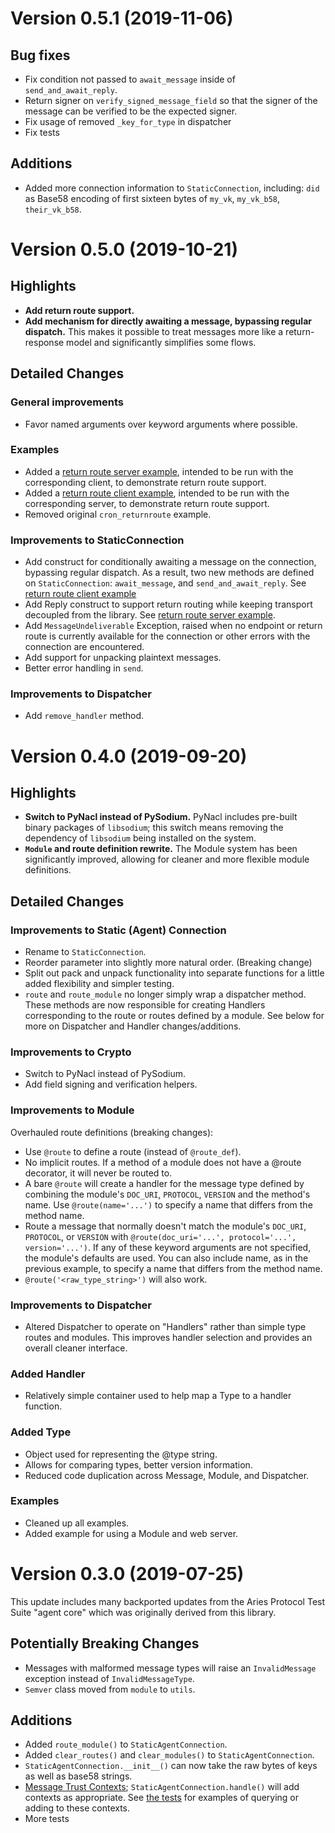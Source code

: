 Version 0.5.1 (2019-11-06)
==========================

## Bug fixes
- Fix condition not passed to `await_message` inside of `send_and_await_reply`.
- Return signer on `verify_signed_message_field` so that the signer of the
  message can be verified to be the expected signer.
- Fix usage of removed `_key_for_type` in dispatcher
- Fix tests

## Additions
- Added more connection information to `StaticConnection`, including: `did` as
  Base58 encoding of first sixteen bytes of `my_vk`, `my_vk_b58`,
  `their_vk_b58`.


Version 0.5.0 (2019-10-21)
==========================

## Highlights

- **Add return route support.**
- **Add mechanism for directly awaiting a message, bypassing regular dispatch.**
  This makes it possible to treat messages more like a return-response model and
  significantly simplifies some flows.

## Detailed Changes

### General improvements

- Favor named arguments over keyword arguments where possible.

### Examples

- Added a [return route server example](examples/return_route_server.py),
  intended to be run with the corresponding client, to demonstrate return route
  support.
- Added a [return route client example](examples/return_route_client.py),
  intended to be run with the corresponding server, to demonstrate return route
  support.
- Removed original `cron_returnroute` example.

### Improvements to StaticConnection

- Add construct for conditionally awaiting a message on the connection,
  bypassing regular dispatch. As a result, two new methods are defined on
  `StaticConnection`: `await_message`, and `send_and_await_reply`. See [return
  route client example](examples/return_route_client.py)
- Add Reply construct to support return routing while keeping transport
  decoupled from the library. See [return route server
  example](examples/return_route_server.py).
- Add `MessageUndeliverable` Exception, raised when no endpoint or return route
  is currently available for the connection or other errors with the connection
  are encountered.
- Add support for unpacking plaintext messages.
- Better error handling in `send`.

### Improvements to Dispatcher

- Add `remove_handler` method.


Version 0.4.0 (2019-09-20)
==========================

## Highlights

- **Switch to PyNacl instead of PySodium.** PyNacl includes pre-built binary
  packages of `libsodium`; this switch means removing the dependency of
  `libsodium` being installed on the system.
- **`Module` and route definition rewrite.** The Module system has been
  significantly improved, allowing for cleaner and more flexible module
  definitions.

## Detailed Changes

### Improvements to Static (Agent) Connection

- Rename to `StaticConnection`.
- Reorder parameter into slightly more natural order. (Breaking change)
- Split out pack and unpack functionality into separate functions for a little
  added flexibility and simpler testing.
- `route` and `route_module` no longer simply wrap a dispatcher method. These
  methods are now responsible for creating Handlers corresponding to the route
  or routes defined by a module. See below for more on Dispatcher and Handler
  changes/additions.


### Improvements to Crypto

- Switch to PyNacl instead of PySodium.
- Add field signing and verification helpers.


### Improvements to Module

Overhauled route definitions (breaking changes):
- Use `@route` to define a route (instead of `@route_def`).
- No implicit routes. If a method of a module does not have a @route decorator,
  it will never be routed to.
- A bare `@route` will create a handler for the message type defined by
  combining the module's `DOC_URI`, `PROTOCOL`, `VERSION` and the method's name.
  Use `@route(name='...')` to specify a name that differs from the method name.
- Route a message that normally doesn't match the module's `DOC_URI`,
  `PROTOCOL`, or `VERSION` with `@route(doc_uri='...', protocol='...',
  version='...')`. If any of these keyword arguments are not specified, the
  module's defaults are used. You can also include name, as in the previous
  example, to specify a name that differs from the method name.
- `@route('<raw_type_string>')` will also work.


### Improvements to Dispatcher

- Altered Dispatcher to operate on "Handlers" rather than simple type routes and
  modules. This improves handler selection and provides an overall cleaner
  interface.


### Added Handler

- Relatively simple container used to help map a Type to a handler function.


### Added Type

- Object used for representing the @type string.
- Allows for comparing types, better version information.
- Reduced code duplication across Message, Module, and Dispatcher.


### Examples

- Cleaned up all examples.
- Added example for using a Module and web server.


Version 0.3.0 (2019-07-25)
==========================

This update includes many backported updates from the Aries Protocol Test Suite
"agent core" which was originally derived from this library.

Potentially Breaking Changes
----------------------------
- Messages with malformed message types will raise an `InvalidMessage` exception
  instead of `InvalidMessageType`.
- `Semver` class moved from `module` to `utils`.

Additions
---------
- Added `route_module()` to `StaticAgentConnection`.
- Added `clear_routes()` and `clear_modules()` to `StaticAgentConnection`.
- `StaticAgentConnection.__init__()` can now take the raw bytes of keys as well
    as base58 strings.
- [Message Trust Contexts](aries_staticagent/mtc.py);
  `StaticAgentConnection.handle()` will add contexts as appropriate. See [the
  tests](tests/test_mtc.py) for examples of querying or adding to these
  contexts.
- More tests
